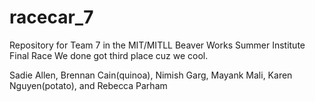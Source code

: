 # racecar_7
Repository for Team 7 in the MIT/MITLL Beaver Works Summer Institute Final Race
We done got third place cuz we cool.

Sadie Allen, Brennan Cain(quinoa), Nimish Garg, Mayank Mali, Karen Nguyen(potato), and Rebecca Parham
